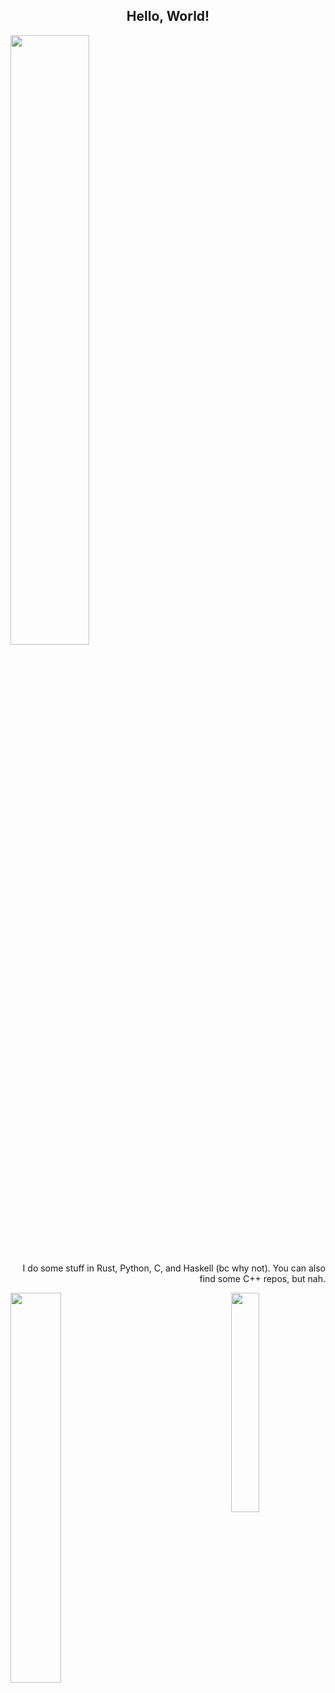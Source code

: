 <div>
  <h2 align="center">Hello, World!</h2>
</div>

  <div>
    <img src="https://github.com/Defmc/Defmc/assets/76194400/3894cca0-63b3-4e28-ba03-3306ba9f70a5" width="50%"/>
    <p align="right">I do some stuff in Rust, Python, C, and Haskell (bc why not). You can also find some C++ repos, but nah.</p>
  </div>

  <div>
    <a href="https://github.com/anuraghazra/github-readme-stats">
      <img align="left" src="https://github-readme-stats-git-masterrstaa-rickstaa.vercel.app/api?username=Defmc&theme=transparent&show_icons=true&count_private=true&include_all_commits=true" width="40%">
    </a>
    <a href="https://github.com/anuraghazra/convoychat">
      <img align="right" src="https://github-readme-stats-git-masterrstaa-rickstaa.vercel.app/api/top-langs/?username=Defmc&theme=transparent&layout=compact&include_all_commits=true&hide=css" width="30%">
    </a>
  </div>
